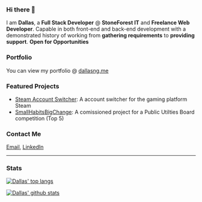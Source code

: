 ### Hi there 👋
I am <b>Dallas</b>, a <b>Full Stack Developer</b> @ <b>StoneForest IT</b> and <b>Freelance Web Developer</b>. Capable in both front-end and back-end development with a demonstrated history of working from <b>gathering requirements</b> to <b>providing support</b>. <b>Open for Opportunities</b>

### Portfolio
You can view my portfolio @ [dallasng.me](https://dallasng.me)

### Featured Projects
- [Steam Account Switcher](https://github.com/Dallas-Ng/Steam-Account-Switcher): A account switcher for the gaming platform Steam
- [SmallHabitsBigChange](https://smallhabitsbigchange.com): A comissioned project for a Public Utilties Board competition (Top 5)

### Contact Me
[Email](mailto:ngdallas1@gmail.com), [LinkedIn](https://www.linkedin.com/in/dallas-ng/)

-------------------------

### Stats
[![Dallas' top langs](https://github-readme-stats.vercel.app/api/top-langs/?username=dallas-ng&layout=compact)](https://github.com/anuraghazra/github-readme-stats)

[![Dallas' github stats](https://github-readme-stats.vercel.app/api?username=dallas-ng&show_icons=true&hide=issues&count_private=true)](https://github.com/anuraghazra/github-readme-stats)
